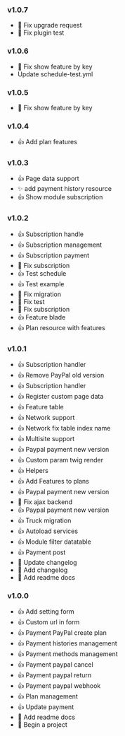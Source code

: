 ### v1.0.7 
* :bug: Fix upgrade request
* :bug: Fix plugin test

### v1.0.6 
* :bug: Fix show feature by key
* Update schedule-test.yml

### v1.0.5 
* :bug: Fix show feature by key

### v1.0.4 
* :+1: Add plan features

### v1.0.3 
* :+1: Page data support
* :sparkles: add payment history resource
* :+1: Show module subscription

### v1.0.2 
* :+1: Subscription handle
* :+1: Subscription management
* :+1: Subscription payment
* :bug: Fix subscription
* :+1: Test schedule
* :+1: Test example
* :bug: Fix migration
* :bug: Fix test
* :bug: Fix subscription
* :+1: Feature blade
* :+1: Plan resource with features

### v1.0.1 
* :+1: Subscription handler
* :+1: Remove PayPal old version
* :+1: Subscription handler
* :+1: Register custom page data
* :+1: Feature table
* :+1: Network support
* :+1: Network fix table index name
* :+1: Multisite support
* :+1: Paypal payment new version
* :+1: Custom param twig render
* :+1: Helpers
* :+1: Add Features to plans
* :+1: Paypal payment new version
* :bug: Fix ajax backend
* :+1: Paypal payment new version
* :+1: Truck migration
* :+1: Autoload services
* :+1: Module filter datatable
* :+1: Payment post
* :memo: Update changelog
* :memo: Add changelog
* :memo: Add readme docs

### v1.0.0 
* :+1: Add setting form
* :+1: Custom url in form
* :+1: Payment PayPal create plan
* :+1: Payment histories management
* :+1: Payment methods management
* :+1: Payment paypal cancel
* :+1: Payment paypal return
* :+1: Payment paypal webhook
* :+1: Plan management
* :+1: Update payment
* :memo: Add readme docs
* :tada: Begin a project
